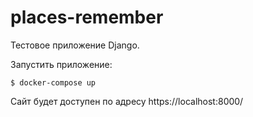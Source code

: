 
# places-remember

Тестовое приложение Django.

Запустить приложение:

`$ docker-compose up`

Сайт будет доступен по адресу https://localhost:8000/
